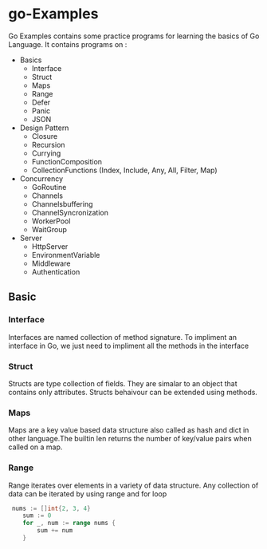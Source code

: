 # go-Examples

Go Examples contains some practice programs for learning the basics of Go Language. 
It contains programs on :

- Basics
    - Interface
    - Struct
    - Maps
    - Range
    - Defer
    - Panic
    - JSON
- Design Pattern
    - Closure
    - Recursion
    - Currying
    - FunctionComposition
    - CollectionFunctions (Index, Include, Any, All, Filter, Map)
- Concurrency
    - GoRoutine
    - Channels
    - Channelsbuffering
    - ChannelSyncronization
    - WorkerPool
    - WaitGroup
- Server
    - HttpServer
    - EnvironmentVariable
    - Middleware
    - Authentication


## Basic

### Interface
Interfaces are named collection of method signature. To impliment an interface in Go, we just need to impliment all the methods in the interface

### Struct
Structs are type collection of fields. They are simalar to an object that contains only attributes.
Structs behaivour can be extended using methods.

### Maps
Maps are a key value based data structure also called as hash and dict in other language.The builtin len returns the number of key/value pairs when called on a map.

### Range
Range iterates over elements in a variety of data structure. Any collection of data can be iterated by using range and for loop

``` go
 nums := []int{2, 3, 4}
    sum := 0
    for _, num := range nums {
        sum += num
    }
```
